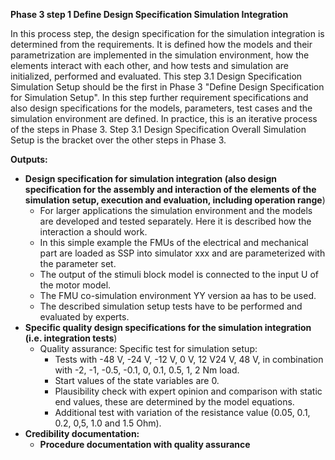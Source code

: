 **Phase 3 step 1 Define Design Specification Simulation Integration**

In this process step, the design specification for the simulation integration is determined from the requirements. It is defined how the models and their parametrization are implemented in the simulation environment, how the elements interact with each other, and how tests and simulation are initialized, performed and evaluated.
This step 3.1 Design Specification Simulation Setup should be the first in Phase 3 "Define Design Specification for Simulation Setup". In this step further requirement specifications and also design specifications for the models, parameters, test cases and the simulation environment are defined. In practice, this is an iterative process of the steps in Phase 3. Step 3.1 Design Specification Overall Simulation Setup is the bracket over the other steps in Phase 3.

**Outputs:**

* **Design specification for simulation integration (also design specification for the assembly and interaction of the elements of the simulation setup, execution and evaluation, including operation range**)
    * For larger applications the simulation environment and the models are developed and tested separately. Here it is described how the interaction a should work.
    * In this simple example the FMUs of the electrical and mechanical part are loaded as SSP into simulator xxx and are parameterized with the parameter set.
    * The output of the stimuli block model is connected to the input U of the motor model.
    * The FMU co-simulation environment YY version aa has to be used.
    * The described simulation setup tests have to be performed and evaluated by experts.
* **Specific quality design specifications for the simulation integration (i.e. integration tests**)
    * Quality assurance: Specific test for simulation setup:
        * Tests with -48 V, -24 V, -12 V, 0 V, 12 V24 V, 48 V, in combination with -2, -1, -0.5, -0.1, 0, 0.1, 0.5, 1, 2 Nm load.
        * Start values of the state variables are 0.
        * Plausibility check with expert opinion and comparison with static end values, these are determined by the model equations.
        * Additional test with variation of the resistance value (0.05, 0.1, 0.2, 0,5, 1.0 and 1.5 Ohm).
* **Credibility documentation:**
    * **Procedure documentation with quality assurance**